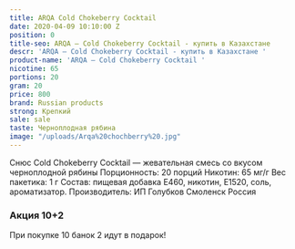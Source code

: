 ```yaml
---
title: ARQA Cold Chokeberry Cocktail
date: 2020-04-09 10:10:00 Z
position: 0
title-seo: ARQA – Cold Chokeberry Cocktail - купить в Казахстане
descr: 'ARQA – Cold Chokeberry Cocktail - купить в Казахстане '
product-name: 'ARQA – Cold Chokeberry Cocktail '
nicotine: 65
portions: 20
gram: 20
price: 800
brand: Russian products
strong: Крепкий
sale: sale
taste: Черноплодная рябина
image: "/uploads/Arqa%20chochberry%20.jpg"
---
```


Снюс Cold Chokeberry Cocktail — жевательная смесь со вкусом черноплодной рябины Порционность: 20 порций Никотин: 65 мг/г Вес пакетика: 1 г Состав: пищевая добавка E460, никотин, E1520, соль, ароматизатор. Производитель: ИП Голубков Смоленск Россия

### Акция 10+2
При покупке 10 банок 2 идут в подарок!
